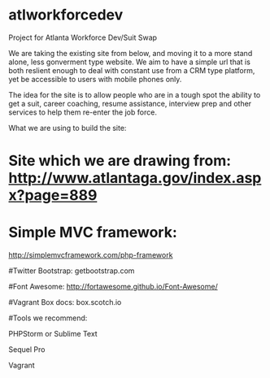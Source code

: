 # atlworkforcedev

Project for Atlanta Workforce Dev/Suit Swap

We are taking the existing site from below, and moving it to a more stand alone, less gonverment type website. We aim to have a simple url that is both reslient enough to deal with constant use from a CRM type platform, yet be accessible to users with mobile phones only. 

The idea for the site is to allow people who are in a tough spot the ability to get a suit, career coaching, resume assistance, interview prep and other services to help them re-enter the job force. 

What we are using to build the site:

# Site which we are drawing from: http://www.atlantaga.gov/index.aspx?page=889

# Simple MVC framework: 
http://simplemvcframework.com/php-framework

#Twitter Bootstrap: 
getbootstrap.com

#Font Awesome: 
http://fortawesome.github.io/Font-Awesome/

#Vagrant Box docs: 
box.scotch.io

#Tools we recommend:

PHPStorm or Sublime Text

Sequel Pro

Vagrant

